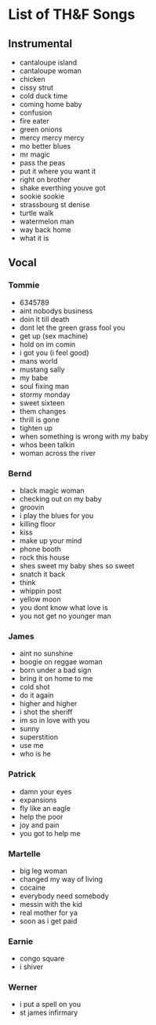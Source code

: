 # List of TH&F Songs

## Instrumental
* cantaloupe island
* cantaloupe woman
* chicken
* cissy strut
* cold duck time 
* coming home baby
* confusion
* fire eater
* green onions
* mercy mercy mercy
* mo better blues
* mr magic
* pass the peas
* put it where you want it
* right on brother
* shake everthing youve got
* sookie sookie
* strassbourg st denise
* turtle walk
* watermelon man
* way back home
* what it is 


## Vocal

### Tommie
* 6345789
* aint nobodys business
* doin it till death
* dont let the green grass fool you
* get up (sex machine)
* hold on im comin
* i got you (i feel good)
* mans world
* mustang sally
* my babe
* soul fixing man 
* stormy monday
* sweet sixteen
* them changes
* thrill is gone
* tighten up
* when something is wrong with my baby
* whos been talkin
* woman across the river

### Bernd
* black magic woman
* checking out on my baby
* groovin
* i play the blues for you
* killing floor
* kiss
* make up your mind
* phone booth
* rock this house
* shes sweet my baby shes so sweet
* snatch it back
* think
* whippin post
* yellow moon
* you dont know what love is
* you not get no younger man 

### James
* aint no sunshine
* boogie on reggae woman
* born under a bad sign
* bring it on home to me
* cold shot
* do it again
* higher and higher
* i shot the sheriff
* im so in love with you
* sunny
* superstition
* use me 
* who is he

### Patrick
* damn your eyes
* expansions
* fly like an eagle
* help the poor
* joy and pain
* you got to help me

### Martelle
* big leg woman
* changed my way of living
* cocaine
* everybody need somebody
* messin with the kid
* real mother for ya
* soon as i get paid

### Earnie
* congo square
* i shiver

### Werner
* i put a spell on you
* st james infirmary
